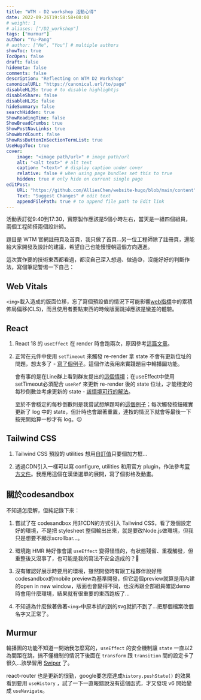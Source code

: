 ```yaml
---
title: "WTM - D2 workshop 活動心得"
date: 2022-09-26T19:58:58+08:00
# weight: 1
# aliases: ["/D2_workshop"]
tags: ["murmur"]
author: "Yu-Pang"
# author: ["Me", "You"] # multiple authors
showToc: true
TocOpen: false
draft: false
hidemeta: false
comments: false
description: "Reflecting on WTM D2 Workshop"
canonicalURL: "https://canonical.url/to/page"
disableHLJS: true # to disable highlightjs
disableShare: false
disableHLJS: false
hideSummary: false
searchHidden: true
ShowReadingTime: false
ShowBreadCrumbs: true
ShowPostNavLinks: true
ShowWordCount: false
ShowRssButtonInSectionTermList: true
UseHugoToc: true
cover:
    image: "<image path/url>" # image path/url
    alt: "<alt text>" # alt text
    caption: "<text>" # display caption under cover
    relative: false # when using page bundles set this to true
    hidden: true # only hide on current single page
editPost:
    URL: "https://github.com/AlliesChen/website-hugo/blob/main/content"
    Text: "Suggest Changes" # edit text
    appendFilePath: true # to append file path to Edit link
---
```


活動表訂從9:40到17:30，實際製作應該是5個小時左右，當天是一組四個組員，兩個工程師搭兩個設計師。

題目是 WTM 官網註冊頁及首頁，我只做了首頁...另一位工程師除了註冊頁，還能給大家開發及設計的建議，希望自己也能慢慢朝這個方向邁進。

這次實作要的技術東西都看過，都沒自己深入想過、做過😅，沒能好好的判斷作法，寫個筆記警惕一下自己：

## Web Vitals

`<img>`載入造成的版面位移，忘了寫個預設值的情況下可能影響[web指標](https://web.dev/vitals/)中的累積佈局偏移(CLS)，而且使用者要點東西的時候版面跳掉應該是蠻差的體驗。

## React

1. React 18 的 `useEffect` 在 render 時會跑兩次，原因參考[這篇文章](https://blog.bitsrc.io/react-v18-0-useeffect-bug-why-do-effects-run-twice-39babecede93)。

2. 正常在元件中使用 `setTimeout` 來觸發 re-render 拿 state 不會有更新位址的問題，想太多了 - [寫了個例子](https://codepen.io/allieschen/pen/WNJXwBq)。這個作法我用來實踐題目中輪播圖功能。
   
    會有事的是在Line群上看到群友提出的[這個情境](https://codepen.io/huibizhang/pen/rNdPpJx?editors=0011)；在useEffect中使用setTimeout必須配合 `useRef` 來更新 re-render 後的 state 位址，才能穩定的每秒倒數並考慮更新的 state - [該情境可行的解法](https://codepen.io/huibizhang/pen/yLKZvNO?editors=0011)。
   
    至於不會穩定的每秒倒數則是我嘗試想解題時的[這個例子](https://codepen.io/allieschen/pen/poLGpGv)；每次觸發按鈕確實更新了 log 中的 state，但計時也會跟著重置，連按的情況下就會等最後一下按完開始算一秒才有 log。😥

## Tailwind CSS

1. Tailwind CSS 預設的 utilities 想用[自訂值](https://tailwindcss.com/docs/width#arbitrary-values)只要個加方框...

2. 透過CDN引入一樣可以寫 configure, utilities 和用官方 plugin，作法參考[官方文件](https://tailwindcss.com/docs/installation/play-cdn)。我應用這個在漢堡選單的展開，寫了個影格及動畫。

## 關於codesandbox

不知道怎麼解，但純記錄下來：

1. 嘗試了在 codesandbox 用非CDN的方式引入 Tailwind CSS，看了幾個設定好的環境，不是把 stylesheet 整個輸出出來，就是要改Node.js做環境，但我只是想要不顯示scrollbar...。 

2. 環境跑 HMR 時好像會讓 `useEffect` 變得怪怪的，有狀態殘留、重複觸發，但重整後又沒事了，也可能是我的寫法不安全造成的？🤔

3. 沒有確認好展示時要用的環境，雖然開發時有跟工程夥伴說好用codesandbox的mobile preview為基準開發，但它這個preview就算是用內建的open in new window，版面也會變得不同，也沒再跟全部組員確認demo時會用什麼環境，結果就有很重要的東西跑板了...

4. 不知道為什麼做著做著`<img>`中原本抓的到的svg就抓不到了...把那個檔案改個名字又正常了。

## Murmur

輪播圖的功能不知道一開始我怎麼寫的，`useEffect` 的安全機制讓 `state` 一直以2為間距在跳，搞不懂機制的情況下後面在 `transform` 跟 `transition` 間的設定卡了很久...該學習用 [Swiper](https://swiperjs.com/) 了。

react-router 也是更新的很勤，google要怎麼達成`history.pushState()` 的效果看到要用 `useHistory` ，試了一下一直報錯說沒有這個函式，才又發現 v6 開始變成 `useNavigate`。
